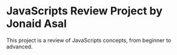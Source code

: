 # JavaScripts Review Project by Jonaid Asal
This project is a review of JavaScripts concepts, from beginner to advanced.
